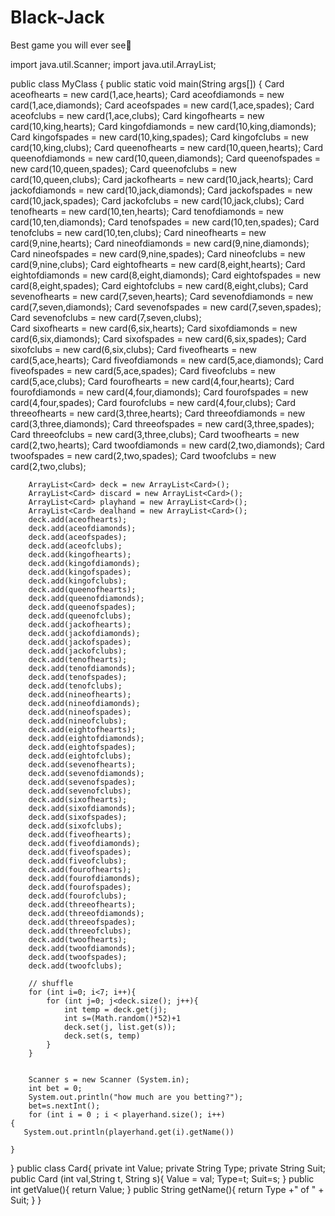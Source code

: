 # Black-Jack
Best game you will ever see🤯

import java.util.Scanner;
import java.util.ArrayList;

public class MyClass {
    public static void main(String args[]) {
        Card aceofhearts = new card(1,ace,hearts);
        Card aceofdiamonds = new card(1,ace,diamonds);
        Card aceofspades = new card(1,ace,spades);
        Card aceofclubs = new card(1,ace,clubs);
        Card kingofhearts = new card(10,king,hearts);
        Card kingofdiamonds = new card(10,king,diamonds);
        Card kingofspades = new card(10,king,spades);
        Card kingofclubs = new card(10,king,clubs);
        Card queenofhearts = new card(10,queen,hearts);
        Card queenofdiamonds = new card(10,queen,diamonds);
        Card queenofspades = new card(10,queen,spades);
        Card queenofclubs = new card(10,queen,clubs);
        Card jackofhearts = new card(10,jack,hearts);
        Card jackofdiamonds = new card(10,jack,diamonds);
        Card jackofspades = new card(10,jack,spades);
        Card jackofclubs = new card(10,jack,clubs);
        Card tenofhearts = new card(10,ten,hearts);
        Card tenofdiamonds = new card(10,ten,diamonds);
        Card tenofspades = new card(10,ten,spades);
        Card tenofclubs = new card(10,ten,clubs);
        Card nineofhearts = new card(9,nine,hearts);
        Card nineofdiamonds = new card(9,nine,diamonds);
        Card nineofspades = new card(9,nine,spades);
        Card nineofclubs = new card(9,nine,clubs);
        Card eightofhearts = new card(8,eight,hearts);
        Card eightofdiamonds = new card(8,eight,diamonds);
        Card eightofspades = new card(8,eight,spades);
        Card eightofclubs = new card(8,eight,clubs);
        Card sevenofhearts = new card(7,seven,hearts);
        Card sevenofdiamonds = new card(7,seven,diamonds);
        Card sevenofspades = new card(7,seven,spades);
        Card sevenofclubs = new card(7,seven,clubs);    
        Card sixofhearts = new card(6,six,hearts);
        Card sixofdiamonds = new card(6,six,diamonds);
        Card sixofspades = new card(6,six,spades);
        Card sixofclubs = new card(6,six,clubs);
        Card fiveofhearts = new card(5,ace,hearts);
        Card fiveofdiamonds = new card(5,ace,diamonds);
        Card fiveofspades = new card(5,ace,spades);
        Card fiveofclubs = new card(5,ace,clubs);
        Card fourofhearts = new card(4,four,hearts);
        Card fourofdiamonds = new card(4,four,diamonds);
        Card fourofspades = new card(4,four,spades);
        Card fourofclubs = new card(4,four,clubs);
        Card threeofhearts = new card(3,three,hearts);
        Card threeofdiamonds = new card(3,three,diamonds);
        Card threeofspades = new card(3,three,spades);
        Card threeofclubs = new card(3,three,clubs);
        Card twoofhearts = new card(2,two,hearts);
        Card twoofdiamonds = new card(2,two,diamonds);
        Card twoofspades = new card(2,two,spades);
        Card twoofclubs = new card(2,two,clubs);
        
        
        ArrayList<Card> deck = new ArrayList<Card>();
        ArrayList<Card> discard = new ArrayList<Card>();
        ArrayList<Card> playhand = new ArrayList<Card>();
        ArrayList<Card> dealhand = new ArrayList<Card>();
        deck.add(aceofhearts);
        deck.add(aceofdiamonds);
        deck.add(aceofspades);
        deck.add(aceofclubs);
        deck.add(kingofhearts);
        deck.add(kingofdiamonds);
        deck.add(kingofspades);
        deck.add(kingofclubs);
        deck.add(queenofhearts);
        deck.add(queenofdiamonds);
        deck.add(queenofspades);
        deck.add(queenofclubs);
        deck.add(jackofhearts);
        deck.add(jackofdiamonds);
        deck.add(jackofspades);
        deck.add(jackofclubs);
        deck.add(tenofhearts);
        deck.add(tenofdiamonds);
        deck.add(tenofspades);
        deck.add(tenofclubs);
        deck.add(nineofhearts);
        deck.add(nineofdiamonds);
        deck.add(nineofspades);
        deck.add(nineofclubs);
        deck.add(eightofhearts);
        deck.add(eightofdiamonds);
        deck.add(eightofspades);
        deck.add(eightofclubs);
        deck.add(sevenofhearts);
        deck.add(sevenofdiamonds);
        deck.add(sevenofspades);
        deck.add(sevenofclubs);
        deck.add(sixofhearts);
        deck.add(sixofdiamonds);
        deck.add(sixofspades);
        deck.add(sixofclubs);
        deck.add(fiveofhearts);
        deck.add(fiveofdiamonds);
        deck.add(fiveofspades);
        deck.add(fiveofclubs);
        deck.add(fourofhearts);
        deck.add(fourofdiamonds);
        deck.add(fourofspades);
        deck.add(fourofclubs);
        deck.add(threeofhearts);
        deck.add(threeofdiamonds);
        deck.add(threeofspades);
        deck.add(threeofclubs);
        deck.add(twoofhearts);
        deck.add(twoofdiamonds);
        deck.add(twoofspades);
        deck.add(twoofclubs);
        
        // shuffle  
        for (int i=0; i<7; i++){
            for (int j=0; j<deck.size(); j++){
                int temp = deck.get(j);
                int s=(Math.random()*52)+1
                deck.set(j, list.get(s));
                deck.set(s, temp)
            }
        }
        
        
        Scanner s = new Scanner (System.in);
        int bet = 0;
        System.out.println("how much are you betting?");
        bet=s.nextInt();
        for (int i = 0 ; i < playerhand.size(); i++)
    {
       System.out.println(playerhand.get(i).getName())
        
    }






}
public class Card{
    private int Value; 
    private String Type;
    private String Suit; 
    public Card (int val,String t, String s){
        Value = val;
        Type=t;
        Suit=s;
    }
    public int getValue(){
        return Value;
    }
    public String getName(){
        return Type +" of " + Suit;
    }
}
